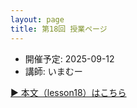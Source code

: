 ```yaml
---
layout: page
title: 第18回 授業ページ
---
```


- 開催予定: 2025-09-12
- 講師: いまむー

[▶ 本文（lesson18）はこちら](./lessons/lesson18.md)